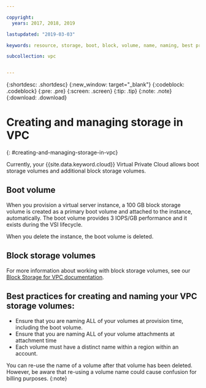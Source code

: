 ```yaml
---

copyright:
  years: 2017, 2018, 2019

lastupdated: "2019-03-03"

keywords: resource, storage, boot, block, volume, name, naming, best practices

subcollection: vpc


---
```


{:shortdesc: .shortdesc}
{:new_window: target="_blank"}
{:codeblock: .codeblock}
{:pre: .pre}
{:screen: .screen}
{:tip: .tip}
{:note: .note}
{:download: .download}

# Creating and managing storage in VPC
{: #creating-and-managing-storage-in-vpc}

Currently, your {{site.data.keyword.cloud}} Virtual Private Cloud allows boot storage volumes and additional block storage volumes.

## Boot volume

When you provision a virtual server instance, a 100 GB block storage volume is created as a primary boot volume and attached to the instance, automatically. The boot volume provides 3 IOPS/GB performance and it exists during the VSI lifecycle. 

When you delete the instance, the boot volume is deleted.

## Block storage volumes

For more information about working with block storage volumes, see our [Block Storage for VPC documentation](/docs/infrastructure/block-storage-is?topic=block-storage-is-block-storage-getting-started).


## Best practices for creating and naming your VPC storage volumes:

* Ensure that you are naming ALL of your volumes at provision time, including the boot volume.
* Ensure that you are naming ALL of your volume attachments at attachment time
* Each volume must have a distinct name within a region within an account. 

You can re-use the name of a volume after that volume has been deleted. However, be aware that re-using a volume name could cause confusion for billing purposes.
{:note}
